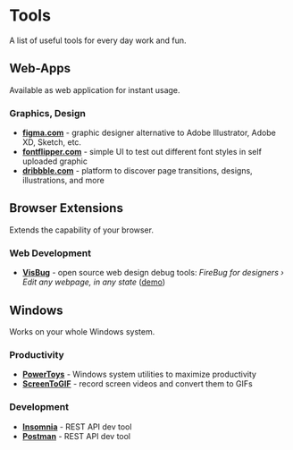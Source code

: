 # Tools

A list of useful tools for every day work and fun.

## Web-Apps

Available as web application for instant usage.

### Graphics, Design

- **[figma.com][3]** - graphic designer alternative to Adobe Illustrator, Adobe XD, Sketch, etc.
- **[fontflipper.com][4]** - simple UI to test out different font styles in self uploaded graphic
- **[dribbble.com][9]** - platform to discover page transitions, designs, illustrations, and more

## Browser Extensions

Extends the capability of your browser.

### Web Development

- **[VisBug][5]** - open source web design debug tools: _FireBug for designers › Edit any webpage, in any state_ ([demo][6])

## Windows

Works on your whole Windows system.

### Productivity

- **[PowerToys][1]** - Windows system utilities to maximize productivity
- **[ScreenToGIF][2]** - record screen videos and convert them to GIFs

### Development

- **[Insomnia][7]** - REST API dev tool
- **[Postman][8]** - REST API dev tool

[1]: https://github.com/microsoft/PowerToys/releases/latest/
[2]: https://www.screentogif.com/
[3]: https://www.figma.com/
[4]: https://fontflipper.com/
[5]: https://github.com/GoogleChromeLabs/ProjectVisBug
[6]: https://visbug.web.app/
[7]: https://insomnia.rest/
[8]: https://postman.com/
[9]: https://dribbble.com/
